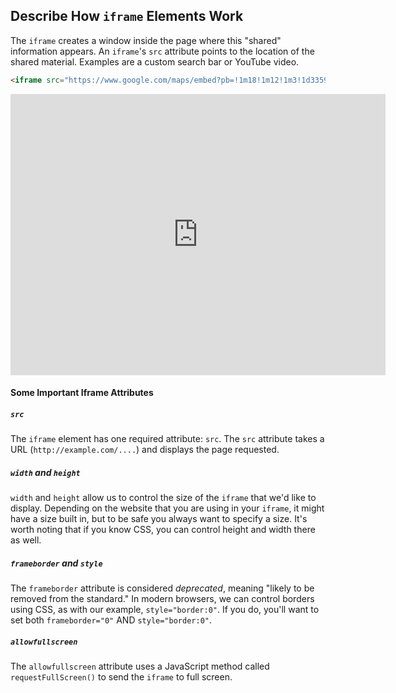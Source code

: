 ## Describe How `iframe` Elements Work

The `iframe` creates a window inside the page where this "shared" information appears. An `iframe`'s `src` attribute points to the location of the shared material. Examples are a custom search bar or YouTube video.

```html
<iframe src="https://www.google.com/maps/embed?pb=!1m18!1m12!1m3!1d335994.89219194185!2d2.0673752159642937!3d48.8589713267984!2m3!1f0!2f0!3f0!3m2!1i1024!2i768!4f13.1!3m3!1m2!1s0x47e66e1f06e2b70f%3A0x40b82c3688c9460!2sParis%2C+France!5e0!3m2!1sen!2sus!4v1457911182825" width="600" height="450" frameborder="0" style="border:0" allowfullscreen></iframe>
```



<iframe src="https://www.google.com/maps/embed?pb=!1m18!1m12!1m3!1d335994.89219194185!2d2.0673752159642937!3d48.8589713267984!2m3!1f0!2f0!3f0!3m2!1i1024!2i768!4f13.1!3m3!1m2!1s0x47e66e1f06e2b70f%3A0x40b82c3688c9460!2sParis%2C+France!5e0!3m2!1sen!2sus!4v1457911182825" width="600" height="450" frameborder="0" style="border:0" allowfullscreen></iframe>

#### Some Important Iframe Attributes

##### `src`

The `iframe` element has one required attribute: `src`. The `src` attribute takes a URL (`http://example.com/....`) and displays the page requested.

##### `width` and `height`

`width` and `height` allow us to control the size of the `iframe` that we'd like to display. Depending on the website that you are using in your `iframe`, it might have a size built in, but to be safe you always want to specify a size. It's worth noting that if you know CSS, you can control height and width there as well.

##### `frameborder` and `style`

The `frameborder` attribute is considered *deprecated*, meaning "likely to be removed from the standard." In modern browsers, we can control borders using CSS, as with our example, `style="border:0"`. If you do, you'll want to set both `frameborder="0"` AND `style="border:0"`.

##### `allowfullscreen`

 The `allowfullscreen` attribute uses a JavaScript method called `requestFullScreen()` to send the `iframe` to full screen.